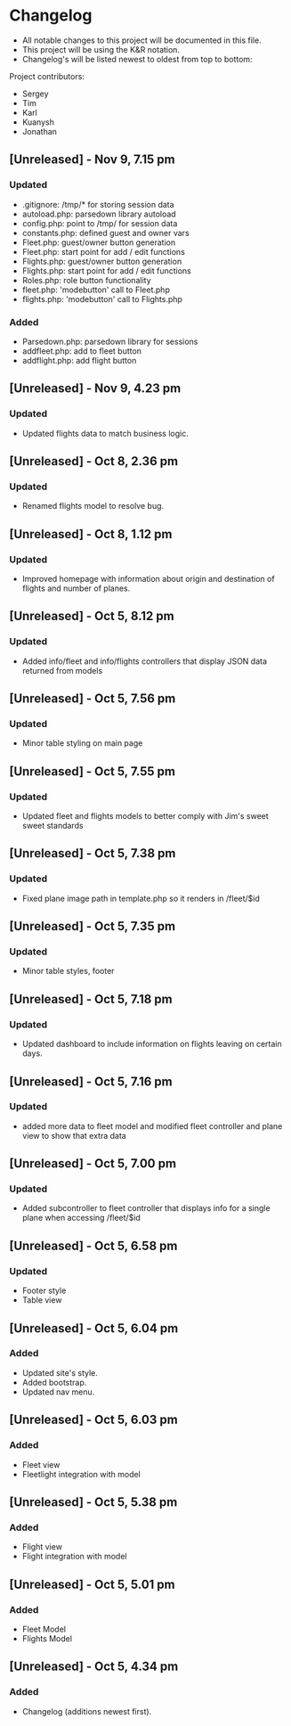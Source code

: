 # Changelog
- All notable changes to this project will be documented in this file.
- This project will be using the K&R notation.
- Changelog's will be listed newest to oldest from top to bottom:

Project contributors:
- Sergey
- Tim
- Karl
- Kuanysh
- Jonathan

## [Unreleased] - Nov 9, 7.15 pm
### Updated
- .gitignore: /tmp/* for storing session data
- autoload.php: parsedown library autoload
- config.php: point to /tmp/ for session data
- constants.php: defined guest and owner vars
- Fleet.php: guest/owner button generation
- Fleet.php: start point for add / edit functions
- Flights.php: guest/owner button generation
- Flights.php: start point for add / edit functions
- Roles.php: role button functionality
- fleet.php: 'modebutton' call to Fleet.php
- flights.php: 'modebutton' call to Flights.php
### Added
- Parsedown.php: parsedown library for sessions
- addfleet.php: add to fleet button
- addflight.php: add flight button

## [Unreleased] - Nov 9, 4.23 pm
### Updated
- Updated flights data to match business logic.

## [Unreleased] - Oct 8, 2.36 pm
### Updated
- Renamed flights model to resolve bug.

## [Unreleased] - Oct 8, 1.12 pm
### Updated
- Improved homepage with information about origin and destination of flights and number of planes.

## [Unreleased] - Oct 5, 8.12 pm
### Updated
- Added info/fleet and info/flights controllers that display JSON data returned from models

## [Unreleased] - Oct 5, 7.56 pm
### Updated
- Minor table styling on main page

## [Unreleased] - Oct 5, 7.55 pm
### Updated
- Updated fleet and flights models to better comply with Jim's sweet sweet standards

## [Unreleased] - Oct 5, 7.38 pm
### Updated
- Fixed plane image path in template.php so it renders in /fleet/$id

## [Unreleased] - Oct 5, 7.35 pm
### Updated
- Minor table styles, footer

## [Unreleased] - Oct 5, 7.18 pm
### Updated
- Updated dashboard to include information on flights leaving on certain days.

## [Unreleased] - Oct 5, 7.16 pm
### Updated
- added more data to fleet model and modified fleet controller and plane view to show that extra data

## [Unreleased] - Oct 5, 7.00 pm
### Updated
- Added subcontroller to fleet controller that displays info for a single plane when accessing /fleet/$id

## [Unreleased] - Oct 5, 6.58 pm
### Updated
- Footer style
- Table view

## [Unreleased] - Oct 5, 6.04 pm
### Added
- Updated site's style.
- Added bootstrap.
- Updated nav menu.

## [Unreleased] - Oct 5, 6.03 pm
### Added
- Fleet view
- Fleetlight integration with model

## [Unreleased] - Oct 5, 5.38 pm
### Added
- Flight view
- Flight integration with model

## [Unreleased] - Oct 5, 5.01 pm
### Added
- Fleet Model
- Flights Model

## [Unreleased] - Oct 5, 4.34 pm
### Added
- Changelog (additions newest first).
